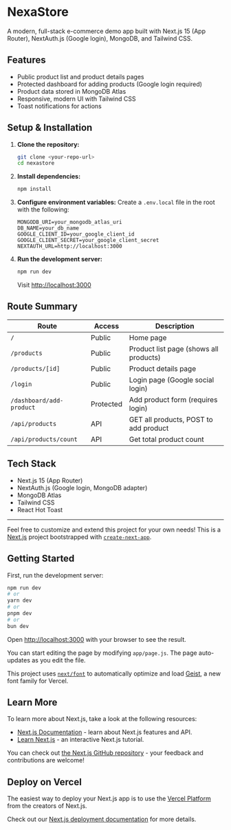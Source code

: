 # NexaStore

A modern, full-stack e-commerce demo app built with Next.js 15 (App Router), NextAuth.js (Google login), MongoDB, and Tailwind CSS.

## Features
- Public product list and product details pages
- Protected dashboard for adding products (Google login required)
- Product data stored in MongoDB Atlas
- Responsive, modern UI with Tailwind CSS
- Toast notifications for actions

## Setup & Installation

1. **Clone the repository:**
	```bash
	git clone <your-repo-url>
	cd nexastore
	```

2. **Install dependencies:**
	```bash
	npm install
	```

3. **Configure environment variables:**
	Create a `.env.local` file in the root with the following:
	```env
	MONGODB_URI=your_mongodb_atlas_uri
	DB_NAME=your_db_name
	GOOGLE_CLIENT_ID=your_google_client_id
	GOOGLE_CLIENT_SECRET=your_google_client_secret
	NEXTAUTH_URL=http://localhost:3000
	```

4. **Run the development server:**
	```bash
	npm run dev
	```
	Visit [http://localhost:3000](http://localhost:3000)

## Route Summary

| Route                        | Access         | Description                                 |
|------------------------------|---------------|---------------------------------------------|
| `/`                          | Public        | Home page                                   |
| `/products`                  | Public        | Product list page (shows all products)       |
| `/products/[id]`             | Public        | Product details page                        |
| `/login`                     | Public        | Login page (Google social login)             |
| `/dashboard/add-product`     | Protected     | Add product form (requires login)            |
| `/api/products`              | API           | GET all products, POST to add product        |
| `/api/products/count`        | API           | Get total product count                     |

## Tech Stack
- Next.js 15 (App Router)
- NextAuth.js (Google login, MongoDB adapter)
- MongoDB Atlas
- Tailwind CSS
- React Hot Toast

---

Feel free to customize and extend this project for your own needs!
This is a [Next.js](https://nextjs.org) project bootstrapped with [`create-next-app`](https://github.com/vercel/next.js/tree/canary/packages/create-next-app).

## Getting Started

First, run the development server:

```bash
npm run dev
# or
yarn dev
# or
pnpm dev
# or
bun dev
```

Open [http://localhost:3000](http://localhost:3000) with your browser to see the result.

You can start editing the page by modifying `app/page.js`. The page auto-updates as you edit the file.

This project uses [`next/font`](https://nextjs.org/docs/app/building-your-application/optimizing/fonts) to automatically optimize and load [Geist](https://vercel.com/font), a new font family for Vercel.

## Learn More

To learn more about Next.js, take a look at the following resources:

- [Next.js Documentation](https://nextjs.org/docs) - learn about Next.js features and API.
- [Learn Next.js](https://nextjs.org/learn) - an interactive Next.js tutorial.

You can check out [the Next.js GitHub repository](https://github.com/vercel/next.js) - your feedback and contributions are welcome!

## Deploy on Vercel

The easiest way to deploy your Next.js app is to use the [Vercel Platform](https://vercel.com/new?utm_medium=default-template&filter=next.js&utm_source=create-next-app&utm_campaign=create-next-app-readme) from the creators of Next.js.

Check out our [Next.js deployment documentation](https://nextjs.org/docs/app/building-your-application/deploying) for more details.
